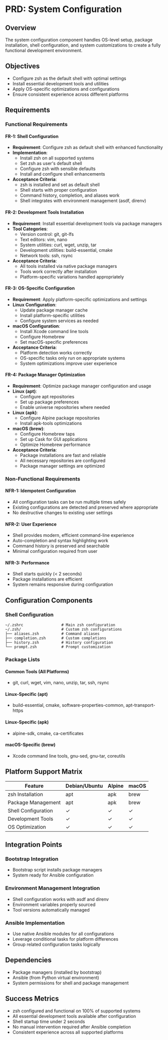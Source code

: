 # PRD: System Configuration

## Overview
The system configuration component handles OS-level setup, package installation, shell configuration, and system customizations to create a fully functional development environment.

## Objectives
- Configure zsh as the default shell with optimal settings
- Install essential development tools and utilities
- Apply OS-specific optimizations and configurations
- Ensure consistent experience across different platforms

## Requirements

### Functional Requirements

#### FR-1: Shell Configuration
- **Requirement**: Configure zsh as default shell with enhanced functionality
- **Implementation**:
  - Install zsh on all supported systems
  - Set zsh as user's default shell
  - Configure zsh with sensible defaults
  - Install and configure shell enhancements
- **Acceptance Criteria**:
  - zsh is installed and set as default shell
  - Shell starts with proper configuration
  - Command history, completion, and aliases work
  - Shell integrates with environment management (asdf, direnv)

#### FR-2: Development Tools Installation
- **Requirement**: Install essential development tools via package managers
- **Tool Categories**:
  - Version control: git, git-lfs
  - Text editors: vim, nano
  - System utilities: curl, wget, unzip, tar
  - Development utilities: build-essential, cmake
  - Network tools: ssh, rsync
- **Acceptance Criteria**:
  - All tools installed via native package managers
  - Tools work correctly after installation
  - Platform-specific variations handled appropriately

#### FR-3: OS-Specific Configuration
- **Requirement**: Apply platform-specific optimizations and settings
- **Linux Configuration**:
  - Update package manager cache
  - Install platform-specific utilities
  - Configure system services as needed
- **macOS Configuration**:
  - Install Xcode command line tools
  - Configure Homebrew
  - Set macOS-specific preferences
- **Acceptance Criteria**:
  - Platform detection works correctly
  - OS-specific tasks only run on appropriate systems
  - System optimizations improve user experience

#### FR-4: Package Manager Optimization
- **Requirement**: Optimize package manager configuration and usage
- **Linux (apt)**:
  - Configure apt repositories
  - Set up package preferences
  - Enable universe repositories where needed
- **Linux (apk)**:
  - Configure Alpine package repositories
  - Install apk-tools optimizations
- **macOS (brew)**:
  - Configure Homebrew taps
  - Set up Cask for GUI applications
  - Optimize Homebrew performance
- **Acceptance Criteria**:
  - Package installations are fast and reliable
  - All necessary repositories are configured
  - Package manager settings are optimized

### Non-Functional Requirements

#### NFR-1: Idempotent Configuration
- All configuration tasks can be run multiple times safely
- Existing configurations are detected and preserved where appropriate
- No destructive changes to existing user settings

#### NFR-2: User Experience
- Shell provides modern, efficient command-line experience
- Auto-completion and syntax highlighting work
- Command history is preserved and searchable
- Minimal configuration required from user

#### NFR-3: Performance
- Shell starts quickly (< 2 seconds)
- Package installations are efficient
- System remains responsive during configuration

## Configuration Components

### Shell Configuration
```
~/.zshrc                 # Main zsh configuration
~/.zsh/                  # Custom zsh configurations
├── aliases.zsh          # Command aliases
├── completion.zsh       # Custom completions
├── history.zsh          # History configuration
└── prompt.zsh           # Prompt customization
```

### Package Lists

#### Common Tools (All Platforms)
- git, curl, wget, vim, nano, unzip, tar, ssh, rsync

#### Linux-Specific (apt)
- build-essential, cmake, software-properties-common, apt-transport-https

#### Linux-Specific (apk)
- alpine-sdk, cmake, ca-certificates

#### macOS-Specific (brew)
- Xcode command line tools, gnu-sed, gnu-tar, coreutils

## Platform Support Matrix

| Feature | Debian/Ubuntu | Alpine | macOS |
|---------|---------------|--------|-------|
| zsh Installation | apt | apk | brew |
| Package Management | apt | apk | brew |
| Shell Configuration | ✓ | ✓ | ✓ |
| Development Tools | ✓ | ✓ | ✓ |
| OS Optimization | ✓ | ✓ | ✓ |

## Integration Points

### Bootstrap Integration
- Bootstrap script installs package managers
- System ready for Ansible configuration

### Environment Management Integration
- Shell configuration works with asdf and direnv
- Environment variables properly sourced
- Tool versions automatically managed

### Ansible Implementation
- Use native Ansible modules for all configurations
- Leverage conditional tasks for platform differences
- Group related configuration tasks logically

## Dependencies
- Package managers (installed by bootstrap)
- Ansible (from Python virtual environment)  
- System permissions for shell and package management

## Success Metrics
- zsh configured and functional on 100% of supported systems
- All essential development tools available after configuration
- Shell startup time under 2 seconds
- No manual intervention required after Ansible completion
- Consistent experience across all supported platforms 